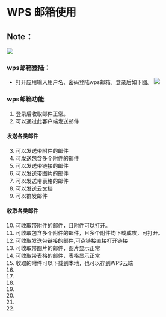 # WPS 邮箱使用
## Note：  
 ![](https://github.com/openthos/community-analysis/blob/master/pic/using-instractions-pic/wps-email.png)

### wps邮箱登陆：  
- 打开应用输入用户名、密码登陆wps邮箱。登录后如下图。
 ![](https://github.com/openthos/community-analysis/blob/master/pic/using-instractions-pic/tmp_4543-Screenshot_2016-12-27-15-54-231526350674.png)

### wps邮箱功能
1. 登录后收取邮件正常。
2. 可以通过此客户端发送邮件

#### 发送各类邮件
3. 可以发送带附件的邮件
4. 可发送包含多个附件的邮件
5. 可以发送带链接的邮件
6. 可以发送带图片的邮件
7. 可以发送带表格的邮件
8. 可以发送云文档
9. 可以群发邮件
#### 收取各类邮件
10. 可收取带附件的邮件，且附件可以打开。
11. 可收取包含多个附件的邮件，且多个附件均下载成攻，可打开。
12. 可收取发送带链接的邮件,可点链接直接打开链接
13. 可收取带图片的邮件，图片显示正常
14. 可收取带表格的邮件，表格显示正常
15. 收取的附件可以下载到本地，也可以存到WPS云端
14.  
15. 
16. 
17. 
18. 
19. 
20. 
